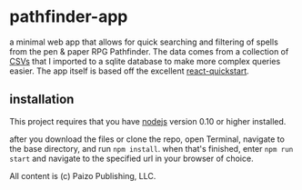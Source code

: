 # pathfinder-app

a minimal web app that allows for quick searching and filtering of spells from the pen & paper RPG Pathfinder. The data comes from a collection of [CSVs][] that I imported to a sqlite database to make more complex queries easier. The app itself is based off the excellent [react-quickstart][].

[CSVs]: http://www.pathfindercommunity.net/home/databases
[react-quickstart]: https://github.com/andreypopp/react-quickstart

## installation

This project requires that you have [nodejs][] version 0.10 or higher installed.

after you download the files or clone the repo, open Terminal, navigate to the base directory, and run `npm install`. when that's finished, enter `npm run start` and navigate to the specified url in your browser of choice.

[nodejs]: nodejs.org

All content is (c) Paizo Publishing, LLC.
